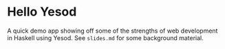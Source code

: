 # Hello Yesod

A quick demo app showing off some of the strengths of web development in Haskell using Yesod. See `slides.md` for some background material.

